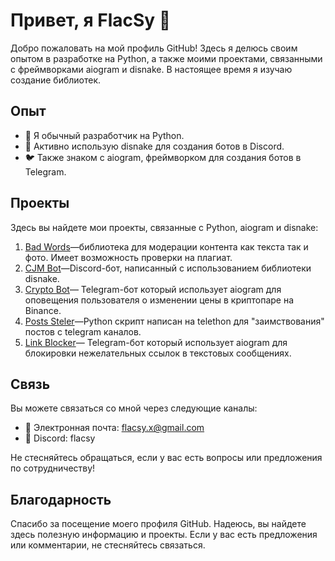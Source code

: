 # Привет, я FlacSy 👋

Добро пожаловать на мой профиль GitHub! Здесь я делюсь своим опытом в разработке на Python, а также моими проектами, связанными с фреймворками aiogram и disnake. В настоящее время я изучаю создание библиотек.

## Опыт

- 🐍 Я обычный разработчик на Python.
- 💬 Активно использую disnake для создания ботов в Discord.
- 🐦 Также знаком с aiogram, фреймворком для создания ботов в Telegram.

## Проекты

Здесь вы найдете мои проекты, связанные с Python, aiogram и disnake:

1. [Bad Words](https://github.com/FlacSy/badwords)—библиотека для модерации контента как текста так и фото. Имеет возможность проверки на плагиат.
2. [CJM Bot](https://github.com/FlacSy/CJM-Bot)—Discord-бот, написанный с использованием библиотеки disnake.
3. [Crypto Bot](https://github.com/FlacSy/CryptoBot)— Telegram-бот который использует aiogram  для оповещения пользователя о изменении цены в криптопаре на Binance. 
4. [Posts Steler](https://github.com/FlacSy/)—Python скрипт написан на telethon для "заимствования" постов с telegram каналов.
5. [Link Blocker](https://github.com/FlacSy/link_block)— Telegram-бот который использует aiogram для блокировки нежелательных ссылок в текстовых сообщениях.


## Связь

Вы можете связаться со мной через следующие каналы:

- 📧 Электронная почта: flacsy.x@gmail.com
- 💼 Discord: flacsy

Не стесняйтесь обращаться, если у вас есть вопросы или предложения по сотрудничеству!

## Благодарность

Спасибо за посещение моего профиля GitHub. Надеюсь, вы найдете здесь полезную информацию и проекты. Если у вас есть предложения или комментарии, не стесняйтесь связаться.